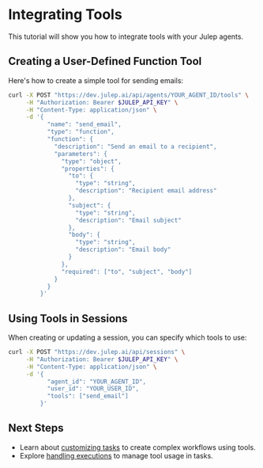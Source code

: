# Integrating Tools

This tutorial will show you how to integrate tools with your Julep agents.

## Creating a User-Defined Function Tool

Here's how to create a simple tool for sending emails:

```bash
curl -X POST "https://dev.julep.ai/api/agents/YOUR_AGENT_ID/tools" \
     -H "Authorization: Bearer $JULEP_API_KEY" \
     -H "Content-Type: application/json" \
     -d '{
           "name": "send_email",
           "type": "function",
           "function": {
             "description": "Send an email to a recipient",
             "parameters": {
               "type": "object",
               "properties": {
                 "to": {
                   "type": "string",
                   "description": "Recipient email address"
                 },
                 "subject": {
                   "type": "string",
                   "description": "Email subject"
                 },
                 "body": {
                   "type": "string",
                   "description": "Email body"
                 }
               },
               "required": ["to", "subject", "body"]
             }
           }
         }'
```

## Using Tools in Sessions

When creating or updating a session, you can specify which tools to use:

```bash
curl -X POST "https://dev.julep.ai/api/sessions" \
     -H "Authorization: Bearer $JULEP_API_KEY" \
     -H "Content-Type: application/json" \
     -d '{
           "agent_id": "YOUR_AGENT_ID",
           "user_id": "YOUR_USER_ID",
           "tools": ["send_email"]
         }'
```

## Next Steps

- Learn about [customizing tasks](../how-to-guides/customizing_tasks.md) to create complex workflows using tools.
- Explore [handling executions](../how-to-guides/handling_executions.md) to manage tool usage in tasks.
